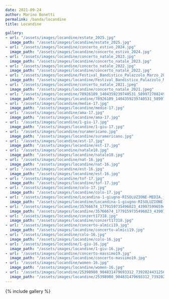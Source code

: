 ```yaml
---
date: 2021-09-24
author: Marino Bonetti
permalink: /banda/locandine
title: Locandine

gallery:
- url: "/assets/images/locandine/estate_2025.jpg"
  image_path: "/assets/images/locandine/estate_2025.jpg"
- url: "/assets/images/locandine/concerto_estivo_2024.jpg"
  image_path: "/assets/images/locandine/concerto_estivo_2024.jpg"
- url: "/assets/images/locandine/concerto_natale_2023.jpg"
  image_path: "/assets/images/locandine/concerto_natale_2023.jpg"
- url: "/assets/images/locandine/concerto_natale_2022.jpg"
  image_path: "/assets/images/locandine/concerto_natale_2022.jpg"
- url: "/assets/images/locandine/Festival_Bandistico_Palazzolo_Marzo_2022.jpg"
  image_path: "/assets/images/locandine/Festival_Bandistico_Palazzolo_Marzo_2022.jpg"
- url: "/assets/images/locandine/concerto_natale_2021.jpeg"
  image_path: "/assets/images/locandine/concerto_natale_2021.jpeg"
- url: "/assets/images/locandine/78926109_1404359239740531_5899727082497245184_n.jpg"
  image_path: "/assets/images/locandine/78926109_1404359239740531_5899727082497245184_n.jpg"
- url: "/assets/images/locandine/medie-17.jpg"
  image_path: "/assets/images/locandine/medie-17.jpg"
- url: "/assets/images/locandine/ama-17.jpg"
  image_path: "/assets/images/locandine/ama-17.jpg"
- url: "/assets/images/locandine/1-giu-17.jpg"
  image_path: "/assets/images/locandine/1-giu-17.jpg"
- url: "/assets/images/locandine/suramericano.jpg"
  image_path: "/assets/images/locandine/suramericano.jpg"
- url: "/assets/images/locandine/est-17.jpg"
  image_path: "/assets/images/locandine/est-17.jpg"
- url: "/assets/images/locandine/natale18.jpg"
  image_path: "/assets/images/locandine/natale18.jpg"
- url: "/assets/images/locandine/nat-16.jpg"
  image_path: "/assets/images/locandine/nat-16.jpg"
- url: "/assets/images/locandine/est-16.jpg"
  image_path: "/assets/images/locandine/est-16.jpg"
- url: "/assets/images/locandine/tof-17.jpg"
  image_path: "/assets/images/locandine/tof-17.jpg"
- url: "/assets/images/locandine/colo-17.jpg"
  image_path: "/assets/images/locandine/colo-17.jpg"
- url: "/assets/images/locandine/Locandina-1-giugno-RISOLUZIONE-MEDIA.jpg"
  image_path: "/assets/images/locandine/Locandina-1-giugno-RISOLUZIONE-MEDIA.jpg"
- url: "/assets/images/locandine/35766674_1779159735496023_4390759965942349824_n.jpg"
  image_path: "/assets/images/locandine/35766674_1779159735496023_4390759965942349824_n.jpg"
- url: "/assets/images/locandine/conzert17318.jpg"
  image_path: "/assets/images/locandine/conzert17318.jpg"
- url: "/assets/images/locandine/concerto-almici19.jpg"
  image_path: "/assets/images/locandine/concerto-almici19.jpg"
- url: "/assets/images/locandine/colo-16.jpg"
  image_path: "/assets/images/locandine/colo-16.jpg"
- url: "/assets/images/locandine/1-giu-16.jpg"
  image_path: "/assets/images/locandine/1-giu-16.jpg"
- url: "/assets/images/locandine/concerto-massimo19.jpg"
  image_path: "/assets/images/locandine/concerto-massimo19.jpg"
- url: "/assets/images/locandine/women-16.jpg"
  image_path: "/assets/images/locandine/women-16.jpg"
- url: "/assets/images/locandine/25398980_904831479693312_7392024431256333145_n.jpg"
  image_path: "/assets/images/locandine/25398980_904831479693312_7392024431256333145_n.jpg"
---
```



{% include gallery %}